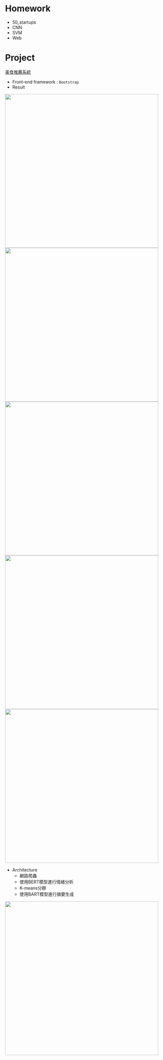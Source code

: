 # Homework
+ 50_startups
+ CNN
+ SVM
+ Web

# Project

[美食推薦系統](https://github.com/dan890407/food_recommand_ai)

+ Front-end framework : `Bootstrap`
+ Result
<img src="https://user-images.githubusercontent.com/43805264/213113225-f2ae0a49-2c73-40c7-aa15-1f302d87c940.png" width="500" />

<img src="https://user-images.githubusercontent.com/43805264/213113968-53e1e0b8-7486-4952-9859-f163b233f4f0.png" width="500" />

<img src="https://user-images.githubusercontent.com/43805264/213114125-02f6a589-578f-4104-8110-d9fd2fdb2555.png" width="500" />

<img src="https://user-images.githubusercontent.com/43805264/213114503-9d539b33-28ce-4bf4-a6c2-548c3a5da45a.png" width="500" />

<img src="https://user-images.githubusercontent.com/43805264/213114688-253bab23-969b-4988-b31f-08fb34ffc0b7.png" width="500" />

+ Architecture
  - 網路爬蟲
  - 使用BERT模型進行情緒分析
  - K-means分群
  - 使用BART模型進行摘要生成
<img src="https://user-images.githubusercontent.com/43805264/213115461-c6f4d7c9-707c-4903-a305-f2dfaffe3af7.png" width="500" />

